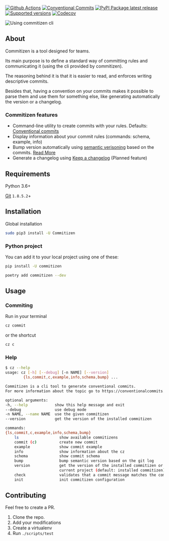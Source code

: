 [![Github Actions](https://github.com/Woile/commitizen/workflows/Python%20package/badge.svg?style=flat-square)](https://github.com/Woile/commitizen/actions)
[![Conventional
Commits](https://img.shields.io/badge/Conventional%20Commits-1.0.0-yellow.svg?style=flat-square)](https://conventionalcommits.org)
[![PyPI Package latest
release](https://img.shields.io/pypi/v/commitizen.svg?style=flat-square)](https://pypi.org/project/commitizen/)
[![Supported
versions](https://img.shields.io/pypi/pyversions/commitizen.svg?style=flat-square)](https://pypi.org/project/commitizen/)
[![Codecov](https://img.shields.io/codecov/c/github/Woile/commitizen.svg?style=flat-square)](https://codecov.io/gh/Woile/commitizen)

![Using commitizen cli](images/demo.gif)

## About

Commitizen is a tool designed for teams.

Its main purpose is to define a standard way of committing rules
and communicating it (using the cli provided by commitizen).

The reasoning behind it is that it is easier to read, and enforces writing
descriptive commits.

Besides that, having a convention on your commits makes it possible to
parse them and use them for something else, like generating automatically
the version or a changelog.

### Commitizen features

- Command-line utility to create commits with your rules. Defaults: [Conventional commits][conventional_commits]
- Display information about your commit rules (commands: schema, example, info)
- Bump version automatically using [semantic verisoning][semver] based on the commits. [Read More](./bump.md)
- Generate a changelog using [Keep a changelog][keepchangelog] (Planned feature)

## Requirements

Python 3.6+

[Git][gitscm] `1.8.5.2`+

## Installation

Global installation

```bash
sudo pip3 install -U Commitizen
```

### Python project

You can add it to your local project using one of these:

```bash
pip install -U commitizen
```

```bash
poetry add commitizen --dev
```

## Usage

### Commiting

Run in your terminal

```bash
cz commit
```

or the shortcut

```bash
cz c
```

### Help

```bash
$ cz --help
usage: cz [-h] [--debug] [-n NAME] [--version]
        {ls,commit,c,example,info,schema,bump} ...

Commitizen is a cli tool to generate conventional commits.
For more information about the topic go to https://conventionalcommits.org/

optional arguments:
-h, --help            show this help message and exit
--debug               use debug mode
-n NAME, --name NAME  use the given commitizen
--version             get the version of the installed commitizen

commands:
{ls,commit,c,example,info,schema,bump}
    ls                  show available commitizens
    commit (c)          create new commit
    example             show commit example
    info                show information about the cz
    schema              show commit schema
    bump                bump semantic version based on the git log
    version             get the version of the installed commitizen or the
                        current project (default: installed commitizen)
    check               validates that a commit message matches the commitizen schema
    init                init commitizen configuration
```

## Contributing

Feel free to create a PR.

1. Clone the repo.
2. Add your modifications
3. Create a virtualenv
4. Run `./scripts/test`

[conventional_commits]: https://www.conventionalcommits.org
[semver]: https://semver.org/
[keepchangelog]: https://keepachangelog.com/
[gitscm]: https://git-scm.com/downloads
[travis]: https://img.shields.io/travis/Woile/commitizen.svg?style=flat-square
